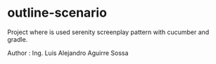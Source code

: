 # outline-scenario

Project where is used serenity screenplay pattern with cucumber and gradle.

Author : Ing. Luis Alejandro Aguirre Sossa
